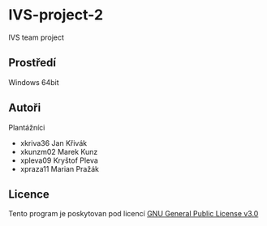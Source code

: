 # IVS-project-2
IVS team project

Prostředí
---------

Windows 64bit

Autoři
------

Plantážníci
- xkriva36 Jan Křivák
- xkunzm02 Marek Kunz
- xpleva09 Kryštof Pleva 
- xpraza11 Marian Pražák 

Licence
-------

Tento program je poskytovan pod licencí [GNU General Public License v3.0](LICENSE)
